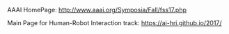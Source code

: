 AAAI HomePage: http://www.aaai.org/Symposia/Fall/fss17.php

Main Page for Human-Robot Interaction track: https://ai-hri.github.io/2017/ 

